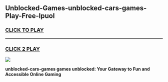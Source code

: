 
## Unblocked-Games-unblocked-cars-games-Play-Free-lpuol
<h3>
<a href="https://premium76.site?title=unblocked-cars-games&ref=15A">CLICK TO PLAY</a></h3>
<hr>

<h3>
<a href="https://premium76.site?title=unblocked-cars-games&ref=15A">CLICK 2 PLAY</a>
  
</h3>

<a href="https://premium76.site?title=unblocked-cars-games&ref=15A"><img src="https://clearcache.store/games.png"></a>


**unblocked-cars-games games unblocked: Your Gateway to Fun and Accessible Online Gaming**

